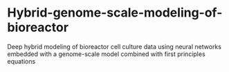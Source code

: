 # Hybrid-genome-scale-modeling-of-bioreactor
Deep hybrid modeling of bioreactor cell culture data using neural networks embedded with a genome-scale model combined with first principles equations
